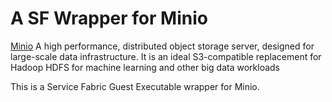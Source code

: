 ﻿# A SF Wrapper for Minio

[Minio](https://www.min.io/) A high performance, distributed object storage server, designed for large-scale data infrastructure. It is an ideal S3-compatible replacement for Hadoop HDFS for machine learning and other big data workloads

This is a Service Fabric Guest Executable wrapper for Minio.
